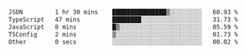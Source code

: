 
<!--START_SECTION:waka-->

```txt
JSON         1 hr 30 mins    ███████████████▒░░░░░░░░░   60.93 %
TypeScript   47 mins         ████████░░░░░░░░░░░░░░░░░   31.73 %
JavaScript   8 mins          █▒░░░░░░░░░░░░░░░░░░░░░░░   05.59 %
TSConfig     2 mins          ▒░░░░░░░░░░░░░░░░░░░░░░░░   01.73 %
Other        0 secs          ░░░░░░░░░░░░░░░░░░░░░░░░░   00.02 %
```

<!--END_SECTION:waka-->
